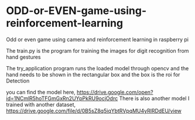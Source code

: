 # ODD-or-EVEN-game-using-reinforcement-learning
Odd or even game using camera and reinforcement learning in raspberry pi

The train.py is the program for training the images for digit recognition from hand gestures

The try_application program runs the loaded model through opencv and the hand needs to be shown in the rectangular box and the box is the roi for Detection

you can find the model here, https://drive.google.com/open?id=1NCmlR5hoTFGmGxRn2UYpPkRU9ocjOdrc
There is also another model I trained with another dataset, https://drive.google.com/file/d/0B5sZ8q5iqYbtRVpqMU4yRlRDdEU/view
